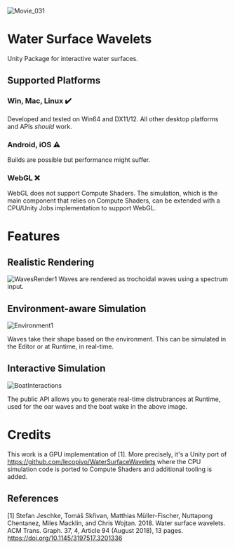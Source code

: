 ![Movie_031](https://github.com/seandillon92/WaterSurfaceWavelets-Plugins/assets/51912249/f7495a91-6ccd-4d7b-92bf-36bcdab9aab1)
# Water Surface Wavelets
Unity Package for interactive water surfaces.

## Supported Platforms
### Win, Mac, Linux :heavy_check_mark: 
Developed and tested on Win64 and DX11/12. All other desktop platforms and APIs *should* work.

### Android, iOS ⚠️
Builds are possible but performance might suffer.

### WebGL ❌
WebGL does not support Compute Shaders. The simulation, which is the main component that relies on Compute Shaders, can be extended with a CPU/Unity Jobs implementation to support WebGL.

# Features
## **Realistic Rendering**
![WavesRender1](https://github.com/seandillon92/WaterSurfaceWavelets-Plugins/assets/51912249/ca93c9fc-c173-4c29-9c35-a641ee02b4ea)
Waves are rendered as trochoidal waves using a spectrum input.

## **Environment-aware Simulation** 
![Environment1](https://github.com/seandillon92/WaterSurfaceWavelets-Plugins/assets/51912249/420be1bc-d484-44af-97d8-0b56b2015c2c)

Waves take their shape based on the environment. This can be simulated in the Editor or at Runtime, in real-time.
## **Interactive Simulation**
![BoatInteractions](https://github.com/seandillon92/WaterSurfaceWavelets-Plugins/assets/51912249/fad6baf6-b793-43e4-8a79-e4fd81c63625)

The public API allows you to generate real-time distrubrances at Runtime, used for the oar waves and the boat wake in the above image.

# Credits
This work is a GPU implementation of [1]. More precisely, it's a Unity port of https://github.com/lecopivo/WaterSurfaceWavelets where the CPU simulation code is ported to Compute Shaders and additional tooling is added.
## References
[1] Stefan Jeschke, Tomáš Skřivan, Matthias Müller-Fischer, Nuttapong Chentanez, Miles Macklin, and Chris Wojtan. 2018. Water surface wavelets. ACM Trans. Graph. 37, 4, Article 94 (August 2018), 13 pages. https://doi.org/10.1145/3197517.3201336
